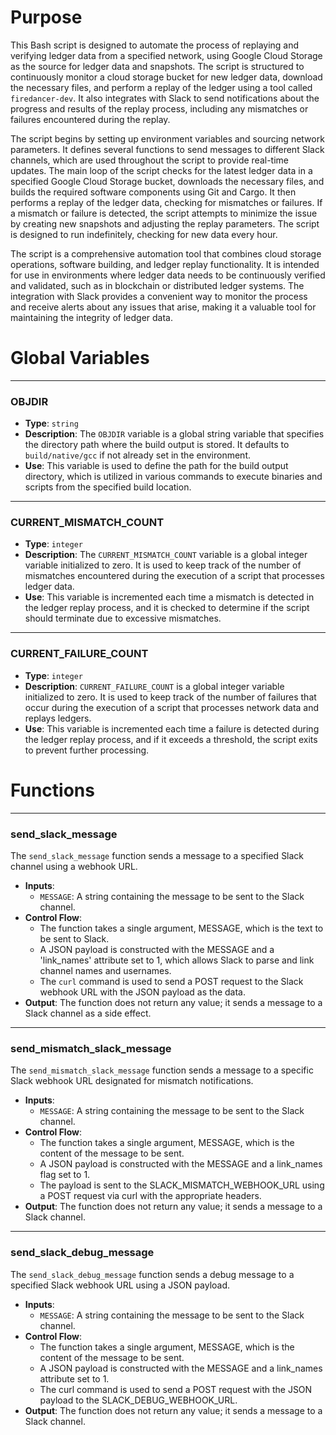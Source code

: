 # Purpose
This Bash script is designed to automate the process of replaying and verifying ledger data from a specified network, using Google Cloud Storage as the source for ledger data and snapshots. The script is structured to continuously monitor a cloud storage bucket for new ledger data, download the necessary files, and perform a replay of the ledger using a tool called `firedancer-dev`. It also integrates with Slack to send notifications about the progress and results of the replay process, including any mismatches or failures encountered during the replay.

The script begins by setting up environment variables and sourcing network parameters. It defines several functions to send messages to different Slack channels, which are used throughout the script to provide real-time updates. The main loop of the script checks for the latest ledger data in a specified Google Cloud Storage bucket, downloads the necessary files, and builds the required software components using Git and Cargo. It then performs a replay of the ledger data, checking for mismatches or failures. If a mismatch or failure is detected, the script attempts to minimize the issue by creating new snapshots and adjusting the replay parameters. The script is designed to run indefinitely, checking for new data every hour.

The script is a comprehensive automation tool that combines cloud storage operations, software building, and ledger replay functionality. It is intended for use in environments where ledger data needs to be continuously verified and validated, such as in blockchain or distributed ledger systems. The integration with Slack provides a convenient way to monitor the process and receive alerts about any issues that arise, making it a valuable tool for maintaining the integrity of ledger data.
# Global Variables

---
### OBJDIR
- **Type**: `string`
- **Description**: The `OBJDIR` variable is a global string variable that specifies the directory path where the build output is stored. It defaults to `build/native/gcc` if not already set in the environment.
- **Use**: This variable is used to define the path for the build output directory, which is utilized in various commands to execute binaries and scripts from the specified build location.


---
### CURRENT\_MISMATCH\_COUNT
- **Type**: `integer`
- **Description**: The `CURRENT_MISMATCH_COUNT` variable is a global integer variable initialized to zero. It is used to keep track of the number of mismatches encountered during the execution of a script that processes ledger data.
- **Use**: This variable is incremented each time a mismatch is detected in the ledger replay process, and it is checked to determine if the script should terminate due to excessive mismatches.


---
### CURRENT\_FAILURE\_COUNT
- **Type**: `integer`
- **Description**: `CURRENT_FAILURE_COUNT` is a global integer variable initialized to zero. It is used to keep track of the number of failures that occur during the execution of a script that processes network data and replays ledgers.
- **Use**: This variable is incremented each time a failure is detected during the ledger replay process, and if it exceeds a threshold, the script exits to prevent further processing.


# Functions

---
### send\_slack\_message
The `send_slack_message` function sends a message to a specified Slack channel using a webhook URL.
- **Inputs**:
    - `MESSAGE`: A string containing the message to be sent to the Slack channel.
- **Control Flow**:
    - The function takes a single argument, MESSAGE, which is the text to be sent to Slack.
    - A JSON payload is constructed with the MESSAGE and a 'link_names' attribute set to 1, which allows Slack to parse and link channel names and usernames.
    - The `curl` command is used to send a POST request to the Slack webhook URL with the JSON payload as the data.
- **Output**: The function does not return any value; it sends a message to a Slack channel as a side effect.


---
### send\_mismatch\_slack\_message
The `send_mismatch_slack_message` function sends a message to a specific Slack webhook URL designated for mismatch notifications.
- **Inputs**:
    - `MESSAGE`: A string containing the message to be sent to the Slack channel.
- **Control Flow**:
    - The function takes a single argument, MESSAGE, which is the content of the message to be sent.
    - A JSON payload is constructed with the MESSAGE and a link_names flag set to 1.
    - The payload is sent to the SLACK_MISMATCH_WEBHOOK_URL using a POST request via curl with the appropriate headers.
- **Output**: The function does not return any value; it sends a message to a Slack channel.


---
### send\_slack\_debug\_message
The `send_slack_debug_message` function sends a debug message to a specified Slack webhook URL using a JSON payload.
- **Inputs**:
    - `MESSAGE`: A string containing the message to be sent to the Slack channel.
- **Control Flow**:
    - The function takes a single argument, MESSAGE, which is the content of the message to be sent.
    - A JSON payload is constructed with the MESSAGE and a link_names attribute set to 1.
    - The curl command is used to send a POST request with the JSON payload to the SLACK_DEBUG_WEBHOOK_URL.
- **Output**: The function does not return any value; it sends a message to a Slack channel.


